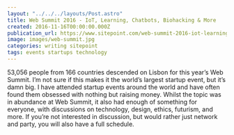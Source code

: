 ```yaml
---
layout: "../../../layouts/Post.astro"
title: Web Summit 2016 - IoT, Learning, Chatbots, Biohacking & More
created: 2016-11-16T00:00:00.000Z
publication_url: https://www.sitepoint.com/web-summit-2016-iot-learning-chatbots-biohacking-more/
image: images/web-summit.jpg
categories: writing sitepoint
tags: events startups technology
---
```


53,056 people from 166 countries descended on Lisbon for this year’s Web Summit. I’m not sure if this makes it the world’s largest startup event, but it’s damn big. I have attended startup events around the world and have often found them obsessed with nothing but raising money. Whilst the topic was in abundance at Web Summit, it also had enough of something for everyone, with discussions on technology, design, ethics, futurism, and more. If you’re not interested in discussion, but would rather just network and party, you will also have a full schedule.

